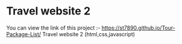 # Travel website 2
You can view the link of this project :- https://st7890.github.io/Tour-Package-List/
 Travel website 2 (html,css,javascript)
